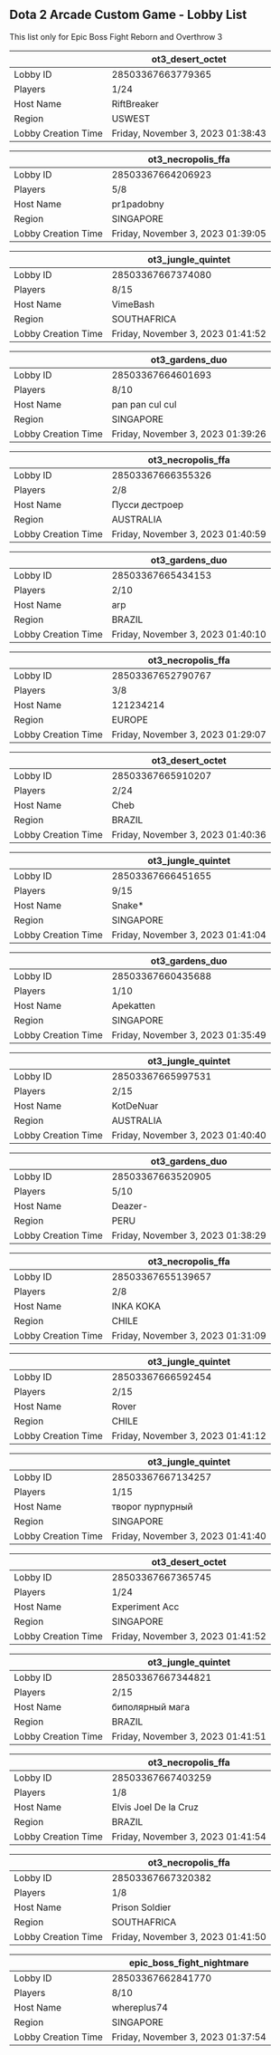 ## Dota 2 Arcade Custom Game - Lobby List

This list only for Epic Boss Fight Reborn and Overthrow 3

|  | ot3_desert_octet |
| ------ | ------ |
| Lobby ID | 28503367663779365 |
| Players | 1/24 |
| Host Name | RiftBreaker |
| Region | USWEST |
| Lobby Creation Time | Friday, November 3, 2023 01:38:43 |


|  | ot3_necropolis_ffa |
| ------ | ------ |
| Lobby ID | 28503367664206923 |
| Players | 5/8 |
| Host Name | pr1padobny |
| Region | SINGAPORE |
| Lobby Creation Time | Friday, November 3, 2023 01:39:05 |


|  | ot3_jungle_quintet |
| ------ | ------ |
| Lobby ID | 28503367667374080 |
| Players | 8/15 |
| Host Name | VimeBash |
| Region | SOUTHAFRICA |
| Lobby Creation Time | Friday, November 3, 2023 01:41:52 |


|  | ot3_gardens_duo |
| ------ | ------ |
| Lobby ID | 28503367664601693 |
| Players | 8/10 |
| Host Name | pan pan cul cul |
| Region | SINGAPORE |
| Lobby Creation Time | Friday, November 3, 2023 01:39:26 |


|  | ot3_necropolis_ffa |
| ------ | ------ |
| Lobby ID | 28503367666355326 |
| Players | 2/8 |
| Host Name | Пусси дестроер |
| Region | AUSTRALIA |
| Lobby Creation Time | Friday, November 3, 2023 01:40:59 |


|  | ot3_gardens_duo |
| ------ | ------ |
| Lobby ID | 28503367665434153 |
| Players | 2/10 |
| Host Name | arp |
| Region | BRAZIL |
| Lobby Creation Time | Friday, November 3, 2023 01:40:10 |


|  | ot3_necropolis_ffa |
| ------ | ------ |
| Lobby ID | 28503367652790767 |
| Players | 3/8 |
| Host Name | 121234214 |
| Region | EUROPE |
| Lobby Creation Time | Friday, November 3, 2023 01:29:07 |


|  | ot3_desert_octet |
| ------ | ------ |
| Lobby ID | 28503367665910207 |
| Players | 2/24 |
| Host Name | Cheb |
| Region | BRAZIL |
| Lobby Creation Time | Friday, November 3, 2023 01:40:36 |


|  | ot3_jungle_quintet |
| ------ | ------ |
| Lobby ID | 28503367666451655 |
| Players | 9/15 |
| Host Name | Snake* |
| Region | SINGAPORE |
| Lobby Creation Time | Friday, November 3, 2023 01:41:04 |


|  | ot3_gardens_duo |
| ------ | ------ |
| Lobby ID | 28503367660435688 |
| Players | 1/10 |
| Host Name | Apekatten |
| Region | SINGAPORE |
| Lobby Creation Time | Friday, November 3, 2023 01:35:49 |


|  | ot3_jungle_quintet |
| ------ | ------ |
| Lobby ID | 28503367665997531 |
| Players | 2/15 |
| Host Name | KotDeNuar |
| Region | AUSTRALIA |
| Lobby Creation Time | Friday, November 3, 2023 01:40:40 |


|  | ot3_gardens_duo |
| ------ | ------ |
| Lobby ID | 28503367663520905 |
| Players | 5/10 |
| Host Name | Deazer- |
| Region | PERU |
| Lobby Creation Time | Friday, November 3, 2023 01:38:29 |


|  | ot3_necropolis_ffa |
| ------ | ------ |
| Lobby ID | 28503367655139657 |
| Players | 2/8 |
| Host Name | INKA KOKA |
| Region | CHILE |
| Lobby Creation Time | Friday, November 3, 2023 01:31:09 |


|  | ot3_jungle_quintet |
| ------ | ------ |
| Lobby ID | 28503367666592454 |
| Players | 2/15 |
| Host Name | Rover |
| Region | CHILE |
| Lobby Creation Time | Friday, November 3, 2023 01:41:12 |


|  | ot3_jungle_quintet |
| ------ | ------ |
| Lobby ID | 28503367667134257 |
| Players | 1/15 |
| Host Name | творог пурпурный |
| Region | SINGAPORE |
| Lobby Creation Time | Friday, November 3, 2023 01:41:40 |


|  | ot3_desert_octet |
| ------ | ------ |
| Lobby ID | 28503367667365745 |
| Players | 1/24 |
| Host Name | Experiment Acc |
| Region | SINGAPORE |
| Lobby Creation Time | Friday, November 3, 2023 01:41:52 |


|  | ot3_jungle_quintet |
| ------ | ------ |
| Lobby ID | 28503367667344821 |
| Players | 2/15 |
| Host Name | биполярный мага |
| Region | BRAZIL |
| Lobby Creation Time | Friday, November 3, 2023 01:41:51 |


|  | ot3_necropolis_ffa |
| ------ | ------ |
| Lobby ID | 28503367667403259 |
| Players | 1/8 |
| Host Name | Elvis Joel De la Cruz |
| Region | BRAZIL |
| Lobby Creation Time | Friday, November 3, 2023 01:41:54 |


|  | ot3_necropolis_ffa |
| ------ | ------ |
| Lobby ID | 28503367667320382 |
| Players | 1/8 |
| Host Name | Prison Soldier |
| Region | SOUTHAFRICA |
| Lobby Creation Time | Friday, November 3, 2023 01:41:50 |


|  | epic_boss_fight_nightmare |
| ------ | ------ |
| Lobby ID | 28503367662841770 |
| Players | 8/10 |
| Host Name | whereplus74 |
| Region | SINGAPORE |
| Lobby Creation Time | Friday, November 3, 2023 01:37:54 |


